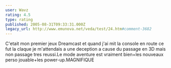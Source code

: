 ```yaml
---
user: Wavz
rating: 4.5
type: rating
published: 2005-08-31T09:33:31.000Z
legacy_url: http://www.emunova.net/veda/test/24.htm#comment-3682
---
```

C'etait mon premier jeux Dreamcast et quand j'ai mit la console en route ce fut la claque je m'attendais a une deception a cause du passage en 3D mais non passage tres reussi.Le mode aventure est vraiment bien+les nouveaux perso jouable+les power-up.MAGNIFIQUE